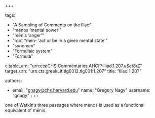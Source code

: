 +++

tags:
- "A Sampling of Comments on the Iliad"
- "menos ‘mental power’"
- "mēnis ‘anger’"
- "root *men- ‘act or be in a given mental state’"
- "synonym"
- "Formulaic system"
- "Formula"

citable_urn: "urn:cts:CHS:Commentaries.AHCIP:Iliad.1.207.uSet8rZ"
target_urn: "urn:cts:greekLit:tlg0012.tlg001:1.207"
title: "Iliad 1.207"

authors:
- email: "gnagy@chs.harvard.edu"
  name: "Gregory Nagy"
  username: "gnagy"
+++

<p>one of Watkin’s three passages where menos is used as a functional equivalent of mēnis</p>